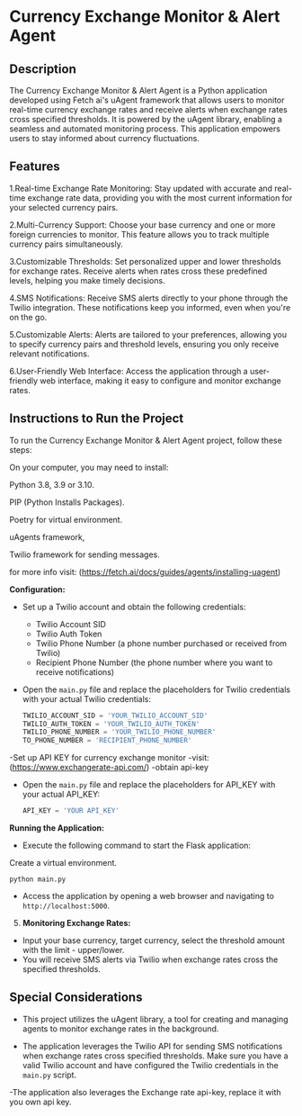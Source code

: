 # Currency Exchange Monitor & Alert Agent


## Description

The Currency Exchange Monitor & Alert Agent is a Python application developed using Fetch ai's uAgent framework that allows users to monitor real-time currency exchange rates and receive alerts when exchange rates cross specified thresholds. 
It is powered by the uAgent library, enabling a seamless and automated monitoring process. 
This application empowers users to stay informed about currency fluctuations.

## Features

1.Real-time Exchange Rate Monitoring: Stay updated with accurate and real-time exchange rate data, providing you with the most current information for your selected currency pairs.

2.Multi-Currency Support: Choose your base currency and one or more foreign currencies to monitor. This feature allows you to track multiple currency pairs simultaneously.

3.Customizable Thresholds: Set personalized upper and lower thresholds for exchange rates. Receive alerts when rates cross these predefined levels, helping you make timely decisions.

4.SMS Notifications: Receive SMS alerts directly to your phone through the Twilio integration. These notifications keep you informed, even when you're on the go.

5.Customizable Alerts: Alerts are tailored to your preferences, allowing you to specify currency pairs and threshold levels, ensuring you only receive relevant notifications.

6.User-Friendly Web Interface: Access the application through a user-friendly web interface, making it easy to configure and monitor exchange rates.

## Instructions to Run the Project

To run the Currency Exchange Monitor & Alert Agent project, follow these steps:

On your computer, you may need to install:

Python 3.8, 3.9 or 3.10.

PIP (Python Installs Packages).

Poetry for virtual environment.

uAgents framework,

Twilio framework for sending messages.

for more info visit: (https://fetch.ai/docs/guides/agents/installing-uagent)

**Configuration:**

- Set up a Twilio account and obtain the following credentials:
  - Twilio Account SID
  - Twilio Auth Token
  - Twilio Phone Number (a phone number purchased or received from Twilio)
  - Recipient Phone Number (the phone number where you want to receive notifications)

- Open the `main.py` file and replace the placeholders for Twilio credentials with your actual Twilio credentials:

  ```python
  TWILIO_ACCOUNT_SID = 'YOUR_TWILIO_ACCOUNT_SID'
  TWILIO_AUTH_TOKEN = 'YOUR_TWILIO_AUTH_TOKEN'
  TWILIO_PHONE_NUMBER = 'YOUR_TWILIO_PHONE_NUMBER'
  TO_PHONE_NUMBER = 'RECIPIENT_PHONE_NUMBER'
  ```

-Set up API KEY for currency exchange monitor
 -visit: (https://www.exchangerate-api.com/) 
 -obtain api-key

- Open the `main.py` file and replace the placeholders for API_KEY with your actual API_KEY:

  ```python
  API_KEY = 'YOUR API_KEY'
  ```


**Running the Application:**

- Execute the following command to start the Flask application:

Create a virtual environment.

  ```
  python main.py
  ```

- Access the application by opening a web browser and navigating to `http://localhost:5000`.

5. **Monitoring Exchange Rates:**

- Input your base currency, target currency, select the threshold amount with the limit - upper/lower.
- You will receive SMS alerts via Twilio when exchange rates cross the specified thresholds.

## Special Considerations

- This project utilizes the uAgent library, a tool for creating and managing agents to monitor exchange rates in the background.

- The application leverages the Twilio API for sending SMS notifications when exchange rates cross specified thresholds. Make sure you have a valid Twilio account and have configured the Twilio credentials in the `main.py` script.

-The application also leverages the Exchange rate api-key, replace it with you own api key.
